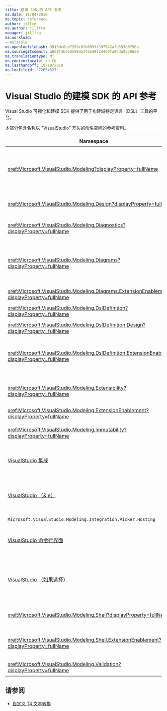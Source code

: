 ```yaml
---
title: 建模 SDK 的 API 参考
ms.date: 11/04/2016
ms.topic: reference
author: jillre
ms.author: jillfra
manager: jillfra
ms.workload:
- multiple
ms.openlocfilehash: 3915dc0ee7359c8fb0093f397542afb557d0796a
ms.sourcegitcommit: a8e8f4bd5d508da34bbe9f2d4d9fa94da0539de0
ms.translationtype: MT
ms.contentlocale: zh-CN
ms.lasthandoff: 10/19/2019
ms.locfileid: "72654327"
---
```

# <a name="api-reference-for-modeling-sdk-for-visual-studio"></a>Visual Studio 的建模 SDK 的 API 参考

Visual Studio 可视化和建模 SDK 提供了用于构建域特定语言（DSL）工具的平台。

本部分包含名称以 "VisualStudio" 开头的命名空间的参考资料。

|Namespace|内容|
|-|-|
|<xref:Microsoft.VisualStudio.Modeling?displayProperty=fullName>|诸如 ModelElement 之类的类，该类是在 DSL 中定义的所有域类的基类。|
|<xref:Microsoft.VisualStudio.Modeling.Design?displayProperty=fullName>|构成 DSL 定义的一部分的类。|
|<xref:Microsoft.VisualStudio.Modeling.Diagnostics?displayProperty=fullName>|模型存储查看器和性能度量工具。|
|<xref:Microsoft.VisualStudio.Modeling.Diagrams?displayProperty=fullName>|诸如 ShapeElement 之类的类，它是在 DSL 中定义的所有形状的基类。|
|<xref:Microsoft.VisualStudio.Modeling.Diagrams.ExtensionEnablement?displayProperty=fullName>|手势和选择方法。|
|<xref:Microsoft.VisualStudio.Modeling.DslDefinition?displayProperty=fullName>|DSL 定义设计器的 API。|
|<xref:Microsoft.VisualStudio.Modeling.DslDefinition.Design?displayProperty=fullName>|DSL 定义设计器的内部类。|
|<xref:Microsoft.VisualStudio.Modeling.DslDefinition.ExtensionEnablement?displayProperty=fullName>|允许通过命令、笔势和验证来扩展 DSL 设计器的属性。|
|<xref:Microsoft.VisualStudio.Modeling.Extensibility?displayProperty=fullName>|实现 DSL 扩展性的 ModelElement 扩展方法。|
|<xref:Microsoft.VisualStudio.Modeling.ExtensionEnablement?displayProperty=fullName>|扩展性特性|
|<xref:Microsoft.VisualStudio.Modeling.Immutability?displayProperty=fullName>|允许您将模型的某些部分设置为只读。|
|[VisualStudio 集成](/previous-versions/ee904412(v=vs.140))|Modelbus API，可帮助你集成不同的模型。|
|[VisualStudio （& e）](/previous-versions/ee904394(v=vs.140))|允许用户导航到模型和元素以创建 Modelbus 引用的对话框。|
|`Microsoft.VisualStudio.Modeling.Integration.Picker.Hosting`|选取器服务。|
|[VisualStudio 命令行界面](/previous-versions/ee869435(v=vs.140))|适用于 Visual Studio 的 Modelbus 适配器框架。|
|[VisualStudio （如果选择）](/previous-versions/ee886769(v=vs.140))|允许用户导航到模型和元素以创建 Modelbus 引用的 "选取器" 对话框。|
|<xref:Microsoft.VisualStudio.Modeling.Shell?displayProperty=fullName>|Dsl 和 Visual Studio 之间的接口。|
|<xref:Microsoft.VisualStudio.Modeling.Shell.ExtensionEnablement?displayProperty=fullName>|允许您定义快捷方式（上下文）菜单命令。|
|<xref:Microsoft.VisualStudio.Modeling.Validation?displayProperty=fullName>|允许您定义验证约束。|

## <a name="see-also"></a>请参阅

- [自定义 T4 文本转换](../modeling/customizing-t4-text-transformation.md)
